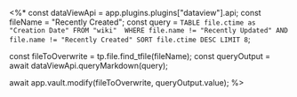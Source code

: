 
<%*
const dataViewApi = app.plugins.plugins["dataview"].api;
const fileName = "Recently Created";
const query = `TABLE file.ctime as "Creation Date" FROM "wiki" 
WHERE file.name != "Recently Updated" AND file.name != "Recently Created"
SORT file.ctime DESC LIMIT 8`;

const fileToOverwrite = tp.file.find_tfile(fileName);
const queryOutput = await dataViewApi.queryMarkdown(query);

await app.vault.modify(fileToOverwrite, queryOutput.value);
%>